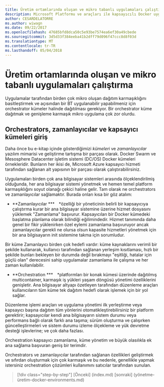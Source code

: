 ```yaml
---
title: Üretim ortamlarında oluşan ve mikro tabanlı uygulamaları çalıştırma
description: Microsoft Platformu ve araçları ile kapsayıcılı Docker uygulama yaşam döngüsü
author: CESARDELATORRE
ms.author: wiwagn
ms.date: 09/22/2017
ms.openlocfilehash: 47685bfd8dca50c5e93be7574ea6ef30a49cbede
ms.sourcegitcommit: 3d5d33f384eeba41b2dff79d096f47ccc8d8f03d
ms.translationtype: MT
ms.contentlocale: tr-TR
ms.lasthandoff: 05/04/2018
---
```

# <a name="run-composed-and-microservices-based-applications-in-production-environments"></a>Üretim ortamlarında oluşan ve mikro tabanlı uygulamaları çalıştırma

Uygulamalar tarafından birden çok mikro oluşan dağıtım karmaşıklığını basitleştirmek ve açısından bir BT uygulanabilir yapabilmeniz için orchestrator kümeler halinde dağıtılması gerekiyor. Bir orchestrator küme dağıtmak ve genişleme karmaşık mikro uygulama çok zor olurdu.

## <a name="introduction-to-orchestrators-schedulers-and-container-clusters"></a>Orchestrators, zamanlayıcılar ve kapsayıcı kümeleri giriş

Daha önce bu e-kitap içinde gösterdiğimizi *kümeleri* ve *zamanlayıcılar* yazılım mimarisi ve geliştirme tartışma bir parçası olarak. Docker Swarm ve Mesosphere Datacenter işletim sistemi (DC/OS) Docker kümeleri örnekleridir. Bunların her ikisi de, Microsoft Azure kapsayıcı hizmeti tarafından sağlanan alt yapısının bir parçası olarak çalıştırabilirsiniz.

Uygulamaları birden çok ana bilgisayar sistemleri arasında ölçeklendirilmiş olduğunda, her ana bilgisayar sistemi yönetmek ve hemen temel platform karmaşıklığını soyut olanağı çekici haline gelir. Tam olarak ne orchestrators ve zamanlayıcılar sağlamaktır. Burada onları kısa bir göz atalım:

-   **Zamanlayıcılar *** *özelliği bir yöneticinin belirli bir kapsayıcıya çalıştırma kurar bir ana bilgisayar sistemine üzerine hizmet dosyasını yüklemek "Zamanlama" başvurur. Kapsayıcıları bir Docker kümedeki başlatma planlama olarak bilindiği eğilimindedir. Hizmet tanımında daha genel bir fikir yüklenirken özel eylemi zamanlama başvuruyor ancak zamanlayıcılar gerekli ne olursa olsun kapasite hizmetleri yönetmek için bir ana bilgisayarın init sistemine takma için sorumludur.

Bir küme Zamanlayıcı birden çok hedefi vardır: küme kaynaklarını verimli bir şekilde kullanarak, kullanıcı tarafından sağlanan yerleşim kısıtlaması, hızlı bir şekilde bunları bekleyen bir durumda değil bırakmayı "eşitliği, hatalar için güçlü olan" derecesini sahip uygulamalar zamanlama ile çalışma ve her zaman kullanılabilir.

-   **Orchestration *** *platformları bir konak kümesi üzerinde dağıtılmış multicontainer, karmaşık iş yükleri yaşam döngüsü yönetimi özelliklerini genişletir. Ana bilgisayar altyapı özetleyen tarafından düzenleme araçları kullanıcıların tüm küme tek dağıtım hedefi olarak işlemek için bir yol sağlar.

Düzenleme işlemi araçları ve uygulama yönetimi ilk yerleştirme veya kapsayıcı başına dağıtım tüm yönlerini otomatikleştirebilirsiniz bir platform gerektirir; kapsayıcılar kendi ana bilgisayarın sistem durumu veya performans bağlı olarak farklı ana taşıma; sürüm oluşturma ve çalışırken güncelleştirmeleri ve sistem durumu izleme ölçekleme ve yük devretme desteği işlevlerine; ve çok daha fazlası.

Orchestration kapsayıcı zamanlama, küme yönetim ve büyük olasılıkla ek ana sağlama başvuran geniş bir terimdir.

Orchestrators ve zamanlayıcılar tarafından sağlanan özellikleri geliştirmek ve sıfırdan oluşturmak için çok karmaşık ve bu nedenle, genellikle yapmak istersiniz orchestration çözümleri kullanımını satıcılar tarafından sunulan.


>[!div class="step-by-step"]
[Önceki] (index.md) [sonraki] (yönetme-üretim-docker-environments.md)
